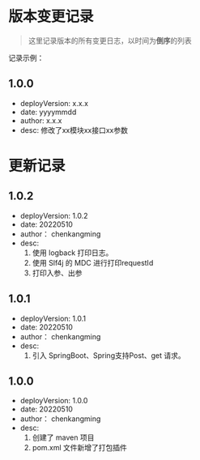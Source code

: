 
# 版本变更记录
> 这里记录版本的所有变更日志，以时间为**倒序**的列表

记录示例：

1.0.0
---------------
- deployVersion: x.x.x
- date: yyyymmdd
- author: x.x.x
- desc: 修改了xx模块xx接口xx参数


更新记录
===============

1.0.2
----------------
- deployVersion: 1.0.2
- date: 20220510
- author： chenkangming
- desc:
  1. 使用 logback 打印日志。
  2. 使用 Slf4j 的 MDC 进行打印requestId
  3. 打印入参、出参

1.0.1
----------------
- deployVersion: 1.0.1
- date: 20220510
- author： chenkangming
- desc:
  1. 引入 SpringBoot、Spring支持Post、get 请求。

1.0.0
----------------
- deployVersion: 1.0.0
- date: 20220510
- author： chenkangming
- desc: 
    1. 创建了 maven 项目
    2. pom.xml 文件新增了打包插件

